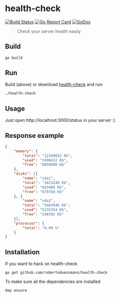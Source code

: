 # health-check

[![Build Status](https://travis-ci.org/robertoduessmann/health-check.svg?branch=master)](https://travis-ci.org/robertoduessmann/health-check)
[![Go Report Card](https://goreportcard.com/badge/github.com/robertoduessmann/health-check)](https://goreportcard.com/report/github.com/robertoduessmann/health-check)
[![GoDoc](https://godoc.org/github.com/robertoduessmann/health-check?status.svg)](https://godoc.org/github.com/robertoduessmann/health-check)

> Check your server health easily

## Build
```sh
go build
```
## Run
Build (above) or download [health-check](https://github.com/robertoduessmann/health-check/blob/master/health-check) and run:
```sh
./health-check
```

## Usage

Just open http://localhost:3000/status in your server :)

## Response example
```json
{
	"memory": {
		"total": "12349032 Kb",
		"used": "3490432 Kb",
		"free": "8858600 Kb"
	},
	"disks": [{
		"name": "sda1",
		"total": "1623248 Kb",
		"used": "643480 Kb",
		"free": "979768 Kb"
	}, {
		"name": "sda2",
		"total": "5483946 Kb",
		"used": "5235354 Kb",
		"free": "248592 Kb"
	}],
	"processor": {
		"total": "8.09 %"
	}
}
```

## Installation

If you want to hack on health-check

`go get github.com/robertoduessmann/health-check`

To make sure all the dependencies are installed

`dep ensure`
